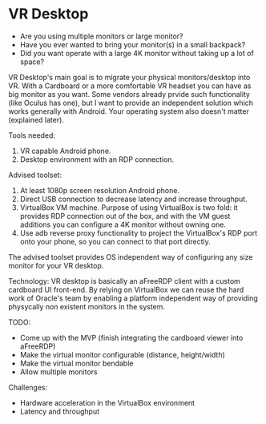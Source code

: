 # VR Desktop

* Are you using multiple monitors or large monitor?
* Have you ever wanted to bring your monitor(s) in a small backpack?
* Did you want operate with a large 4K monitor without taking up a lot of space?

VR Desktop's main goal is to migrate your physical monitors/desktop into VR. With a Cardboard or a more comfortable VR headset you can have as big monitor as you want. Some vendors already prvide such functionality (like Oculus has one), but I want to provide an independent solution which works generally with Android. Your operating system also doesn't matter (explained later).

Tools needed:

1. VR capable Android phone.
2. Desktop environment with an RDP connection.

Advised toolset:

1. At least 1080p screen resolution Android phone.
2. Direct USB connection to decrease latency and increase throughput.
3. VirtualBox VM machine. Purpose of using VirtualBox is two fold: it provides RDP connection out of the box, and with the VM guest additions you can configure a 4K monitor without owning one.
4. Use adb reverse proxy functionality to project the VirtualBox's RDP port onto your phone, so you can connect to that port directly.

The advised toolset provides OS independent way of configuring any size monitor for your VR desktop.

Technology: VR desktop is basically an aFreeRDP client with a custom cardboard UI front-end. By relying on VirtualBox we can reuse the hard work of Oracle's team by enabling a platform independent way of providing physycally non existent monitors in the system.

TODO:
* Come up with the MVP (finish integrating the cardboard viewer into aFreeRDP)
* Make the virtual monitor configurable (distance, height/width)
* Make the virtual monitor bendable
* Allow multiple monitors

Challenges:
* Hardware acceleration in the VirtualBox environment
* Latency and throughput
